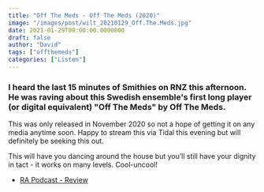 ```yaml
---
title: "Off The Meds - Off The Meds (2020)"
image: "/images/post/wilt_20210129_Off.The.Meds.jpg"
date: 2021-01-29T00:00:00.0000000
draft: false
author: "David"
tags: ["offthemeds"]
categories: ["Listen"]
---
```

### I heard the last 15 minutes of Smithies on RNZ this afternoon. He was raving about this Swedish ensemble's first long player (or digital equivalent) "Off The Meds" by Off The Meds.

 This was only released in November 2020 so not a hope of getting it on any media anytime soon. Happy to stream this via Tidal this evening but will definitely be seeking this out. 

 This will have you dancing around the house but you’ll still have your dignity in tact - it works on many levels. Cool-uncool!

-  [RA Podcast - Review](https://ra.co/reviews/25292)
